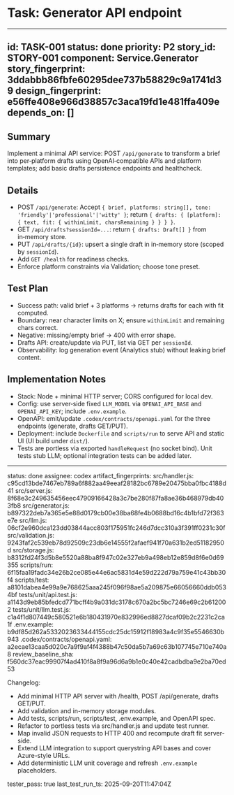 # Task: Generator API endpoint

---
id: TASK-001
status: done
priority: P2
story_id: STORY-001
component: Service.Generator
story_fingerprint: 3ddabbb86fbfe60295dee737b58829c9a1741d39
design_fingerprint: e56ffe408e966d38857c3aca19fd1e481ffa409e
depends_on: []
---

## Summary
Implement a minimal API service: POST `/api/generate` to transform a brief into per‑platform drafts using OpenAI‑compatible APIs and platform templates; add basic drafts persistence endpoints and healthcheck.

## Details
- POST `/api/generate`: Accept `{ brief, platforms: string[], tone: 'friendly'|'professional'|'witty' }`; return `{ drafts: { [platform]: { text, fit: { withinLimit, charsRemaining } } } }`.
- GET `/api/drafts?sessionId=...`: return `{ drafts: Draft[] }` from in‑memory store.
- PUT `/api/drafts/{id}`: upsert a single draft in in‑memory store (scoped by `sessionId`).
- Add `GET /health` for readiness checks.
- Enforce platform constraints via Validation; choose tone preset.

## Test Plan
- Success path: valid brief + 3 platforms → returns drafts for each with fit computed.
- Boundary: near character limits on X; ensure `withinLimit` and remaining chars correct.
- Negative: missing/empty brief → 400 with error shape.
- Drafts API: create/update via PUT, list via GET per `sessionId`.
- Observability: log generation event (Analytics stub) without leaking brief content.

## Implementation Notes
 - Stack: Node + minimal HTTP server; CORS configured for local dev.
- Config: use server‑side fixed `LLM_MODEL` via `OPENAI_API_BASE` and `OPENAI_API_KEY`; include `.env.example`.
- OpenAPI: emit/update `.codex/contracts/openapi.yaml` for the three endpoints (generate, drafts GET/PUT).
- Deployment: include `Dockerfile` and `scripts/run` to serve API and static UI (UI build under `dist/`).
 - Tests are portless via exported `handleRequest` (no socket bind). Unit tests stub LLM; optional integration tests can be added later.

---
status: done
assignee: codex
artifact_fingerprints:
  src/handler.js: c95cd13bde7467eb789a6f882aa49eeaf28182bc6789e20475bba0fbc4188d41
  src/server.js: 8f68e3c249635456eec47909166428a3c7be280f87fa8ae36b468979db403fb8
  src/generator.js: b897322deb7a365e5e88d0179cb00e38ba68fe4b0688bd16c4b1bfd72f363e7e
  src/llm.js: 06cf2e960dca123dd03844acc803f175951fc246d7dcc310a3f391ff0231c30f
  src/validation.js: 9243faf2c539eb78d92509c23db6e14555f2afaef941f70a631b2ed51182950d
  src/storage.js: b8312fd24f3d5b8e5520a88ba8f947c02e327eb9a498eb12e859d8f6e0d69355
  scripts/run: 6f15faa19fadc34e26b2ce085e44e6ac5831d4e59d222d79a759e41c43bb30f4
  scripts/test: a8101dabea4e99a9e768625aaa245f096f98ae5a209875e66056660ddb0534bf
  tests/unit/api.test.js: a1143d9eb85bfedcd771bcff4b9a031dc3178c670a2bc5bc7246e69c2b612002
  tests/unit/llm.test.js: c1a4f1d807449c580521e6b180431970e832996ed8827dcaf09b2c2231c2ca1f
  .env.example: b9df85d262a5332023633444155cdc25dc15912f18983a4c9f35e5546630b943
  .codex/contracts/openapi.yaml: a2ecae13caa5d020c7a9f9af4f4388b47c50da5b7a69c63b107745e710e740a8
review_baseline_sha: f560dc37eac99907f4ad410f8a8f9a96d6a9b1e0c40e42cadbdba9e2ba70ed53

Changelog:
- Add minimal HTTP API server with /health, POST /api/generate, drafts GET/PUT.
- Add validation and in-memory storage modules.
- Add tests, scripts/run, scripts/test, .env.example, and OpenAPI spec.
 - Refactor to portless tests via src/handler.js and update test runner.
 - Map invalid JSON requests to HTTP 400 and recompute draft fit server-side.
 - Extend LLM integration to support querystring API bases and cover Azure-style URLs.
 - Add deterministic LLM unit coverage and refresh `.env.example` placeholders.

tester_pass: true
last_test_run_ts: 2025-09-20T11:47:04Z
